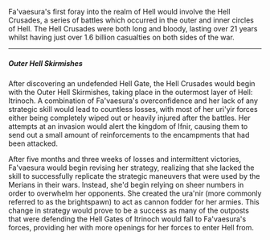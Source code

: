 Fa'vaesura's first foray into the realm of Hell would involve the Hell Crusades, a series of battles which occurred in the outer and inner circles of Hell. The Hell Crusades were both long and bloody, lasting over 21 years whilst having just over 1.6 billion casualties on both sides of the war. 

---
##### Outer Hell Skirmishes
After discovering an undefended Hell Gate, the Hell Crusades would begin with the Outer Hell Skirmishes, taking place in the outermost layer of Hell: Itrinoch. A combination of Fa'vaesura's overconfidence and her lack of any strategic skill would lead to countless losses, with most of her uri'yir forces either being completely wiped out or heavily injured after the battles. Her attempts at an invasion would alert the kingdom of Ifnir, causing them to send out a small amount of reinforcements to the encampments that had been attacked.

After five months and three weeks of losses and intermittent victories, Fa'vaesura would begin revising her strategy, realizing that she lacked the skill to successfully replicate the strategic maneuvers that were used by the Merians in their wars. Instead, she'd begin relying on sheer numbers in order to overwhelm her opponents. She created the ura'nir (more commonly referred to as the brightspawn) to act as cannon fodder for her armies. This change in strategy would prove to be a success as many of the outposts that were defending the Hell Gates of Itrinoch would fall to Fa'vaesura's forces, providing her with more openings for her forces to enter Hell from.



